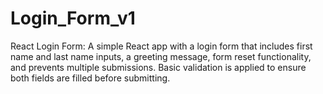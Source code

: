 # Login_Form_v1
React Login Form: A simple React app with a login form that includes first name and last name inputs, a greeting message, form reset functionality, and prevents multiple submissions. Basic validation is applied to ensure both fields are filled before submitting.
